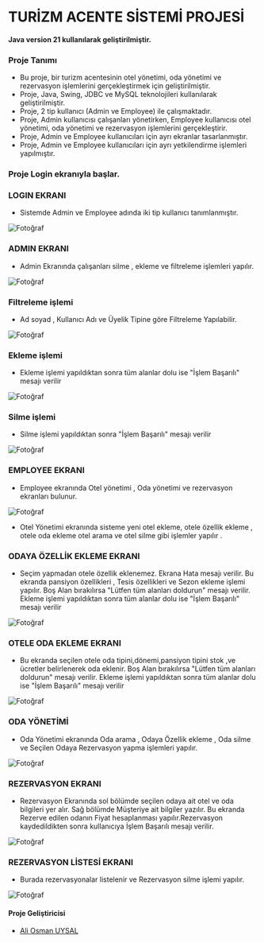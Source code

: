 # TURİZM ACENTE SİSTEMİ PROJESİ

#### Java version 21 kullanılarak geliştirilmiştir.

### Proje Tanımı

- Bu proje, bir turizm acentesinin otel yönetimi, oda yönetimi ve rezervasyon işlemlerini gerçekleştirmek için geliştirilmiştir.
- Proje, Java, Swing, JDBC ve MySQL teknolojileri kullanılarak geliştirilmiştir.
- Proje, 2 tip kullanıcı (Admin ve Employee) ile çalışmaktadır.
- Proje, Admin kullanıcısı çalışanları yönetirken, Employee kullanıcısı otel yönetimi, oda yönetimi ve rezervasyon işlemlerini gerçekleştirir.
- Proje, Admin ve Employee kullanıcıları için ayrı ekranlar tasarlanmıştır.
- Proje, Admin ve Employee kullanıcıları için ayrı yetkilendirme işlemleri yapılmıştır.

### Proje Login ekranıyla başlar.

### LOGIN EKRANI

- Sistemde Admin ve Employee adında iki tip kullanıcı  tanımlanmıştır.

![Fotoğraf](/src/Images/GirişEkranı.png)


### ADMIN EKRANI

- Admin Ekranında çalışanları silme , ekleme ve filtreleme işlemleri yapılır.


![Fotoğraf](/src/Images/KullanıcıEkranı.png)

### Filtreleme işlemi

- Ad soyad , Kullanıcı Adı ve Üyelik Tipine göre Filtreleme Yapılabilir.

![Fotoğraf](/src/Images/Filtrelemeİslemi.png)

### Ekleme işlemi

- Ekleme işlemi yapıldıktan sonra tüm alanlar dolu ise  "İşlem Başarılı" mesajı verilir

![Fotoğraf](/src/Images/EklemeIslemi.png)

### Silme işlemi

- Silme işlemi yapıldıktan sonra "İşlem Başarılı" mesajı verilir

![Fotoğraf](/src/Images/SilmeIslemi.png)

### EMPLOYEE EKRANI

- Employee ekranında Otel yönetimi , Oda yönetimi ve rezervasyon ekranları bulunur.

![Fotoğraf](/src/Images/OtelYönetimi.png)

- Otel Yönetimi ekranında   sisteme yeni otel ekleme, otele özellik ekleme , otele oda ekleme
otel arama ve otel silme gibi işlemler yapılır .

### ODAYA ÖZELLİK EKLEME EKRANI

- Seçim yapmadan otele özellik eklenemez. Ekrana Hata mesajı verilir.
Bu ekranda pansiyon özellikleri , Tesis özellikleri ve Sezon ekleme işlemi yapılır.
Boş Alan bırakılırsa "Lütfen tüm alanları doldurun" mesajı verilir.
Ekleme işlemi yapıldıktan sonra tüm alanlar dolu ise  "İşlem Başarılı" mesajı verilir

![Fotoğraf](/src/Images/OdayaÖzellikEkleme.png)

### OTELE ODA EKLEME EKRANI

- Bu ekranda seçilen otele oda tipini,dönemi,pansiyon tipini stok ,ve ücretler belirlenerek oda eklenir.
Boş Alan bırakılırsa "Lütfen tüm alanları doldurun" mesajı verilir.
Ekleme işlemi yapıldıktan sonra tüm alanlar dolu ise  "İşlem Başarılı" mesajı verilir

![Fotoğraf](/src/Images/OdaEklemeEkranı.png)

### ODA YÖNETİMİ

- Oda Yönetimi ekranında Oda arama , Odaya Özellik ekleme , Oda silme ve Seçilen Odaya Rezervasyon yapma işlemleri yapılır.

![Fotoğraf](/src/Images/OdaYönetimi.png)

### REZERVASYON EKRANI

- Rezervasyon Ekranında sol bölümde seçilen odaya ait otel ve oda bilgileri yer alır. Sağ bölümde Müşteriye ait bilgiler yazılır.
Bu ekranda Rezerve edilen odanın Fiyat hesaplanması yapılır.Rezervasyon kaydedildikten sonra kullanıcıya İşlem Başarılı mesajı verilir.

![Fotoğraf](/src/Images/RezarvasyonEkrani.png)

### REZERVASYON LİSTESİ EKRANI

- Burada rezervasyonalar listelenir ve Rezervasyon silme işlemi yapılır.

![Fotoğraf](/src/Images/RezervasyonListesi.png)

#### Proje Geliştiricisi

- [Ali Osman UYSAL](https://www.linkedin.com/in/aliosmanuysal/)




